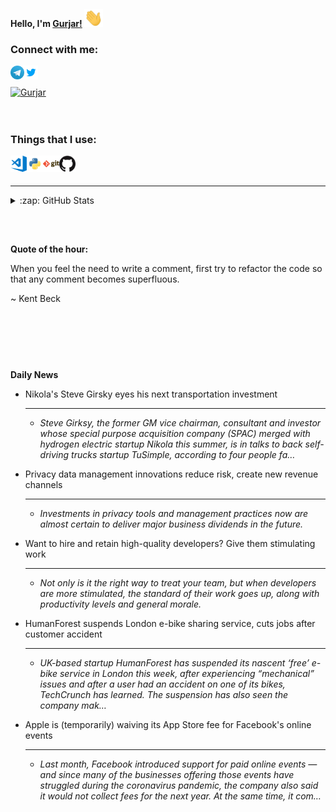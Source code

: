 #### Hello, I'm [Gurjar!](https://GurjarKing.github.io) <img src="https://raw.githubusercontent.com/ABSphreak/ABSphreak/master/gifs/Hi.gif" width="30px"></h2>


### Connect with me:

[<img align="left" alt="Gurjar | Telegram" width="22px" src="https://raw.githubusercontent.com/github/explore/80688e429a7d4ef2fca1e82350fe8e3517d3494d/topics/telegram/telegram.png" />][Telegram]
[<img align="left" alt="Gurjar | Twitter" width="22px" src="https://raw.githubusercontent.com/github/explore/80688e429a7d4ef2fca1e82350fe8e3517d3494d/topics/twitter/twitter.png" />][Twitter]
<br >
<br >
<a href="https://github.com/GurjarKing"><img src="https://komarev.com/ghpvc/?username=GurjarKing" alt="Gurjar" /></a> <br />
<br />
<br />
<!-- <br >

![](https://visitor-badge.glitch.me/badge?page_id=GurjarKing)

<br /> -->

### Things that I use:

[<img align="left" alt="Visual Studio Code" width="26px" src="https://raw.githubusercontent.com/github/explore/80688e429a7d4ef2fca1e82350fe8e3517d3494d/topics/visual-studio-code/visual-studio-code.png" />][VSCode]
[<img align="left" alt="Python" width="26px" src="https://raw.githubusercontent.com/github/explore/80688e429a7d4ef2fca1e82350fe8e3517d3494d/topics/python/python.png" />][Python]
[<img align="left" alt="Git" width="26px" src="https://raw.githubusercontent.com/github/explore/80688e429a7d4ef2fca1e82350fe8e3517d3494d/topics/git/git.png" />][Git]
[<img align="left" alt="GitHub" width="26px" src="https://raw.githubusercontent.com/github/explore/78df643247d429f6cc873026c0622819ad797942/topics/github/github.png" />][Github]

<br />
<br />

---
<details>
  <summary>:zap: GitHub Stats</summary>

<img align="left" alt="Gurjar's Github Stats" src="https://github-readme-stats.vercel.app/api?username=GurjarKing&show_icons=true&hide_border=true&count_private=true&include_all_commit=true&theme=algolia" />

</details>

<!-- ### 🔔 My latest tweet
<a href="https://twitter.com/Gurjar_King43" target="_blank">
	<img src="https://github.com/GurjarKing/GurjarKing/raw/master/tweet.png" width="70%" align="center" alt="Click to view on Twitter" title="My latest tweet, as an image"/>
</a> -->
<br>

<pre>

</pre>

**Quote of the hour:**

When you feel the need to write a comment, first try to refactor the code so that any comment becomes superfluous.

~ Kent Beck
<pre>

</pre>
<br>
<pre>


</pre>
<strong>Daily News</strong>
  
  - Nikola's Steve Girsky eyes his next transportation investment
     <hr/>
     
      - *Steve Girksy, the former GM vice chairman, consultant and investor whose special purpose acquisition company (SPAC) merged with hydrogen electric startup Nikola this summer, is in talks to back self-driving trucks startup TuSimple, according to four people fa…*
     
  - Privacy data management innovations reduce risk, create new revenue channels
      <hr/>
      
      - *Investments in privacy tools and management practices now are almost certain to deliver major business dividends in the future.*
      
  - Want to hire and retain high-quality developers? Give them stimulating work
      <hr/>
      
      - *Not only is it the right way to treat your team, but when developers are more stimulated, the standard of their work goes up, along with productivity levels and general morale.*
      
  - HumanForest suspends London e-bike sharing service, cuts jobs after customer accident
      <hr/>
      
      - *UK-based startup HumanForest has suspended its nascent ‘free’ e-bike service in London this week, after experiencing “mechanical” issues and after a user had an accident on one of its bikes, TechCrunch has learned. The suspension has also seen the company mak…*
       
  - Apple is (temporarily) waiving its App Store fee for Facebook's online events
      <hr/>
       
       - *Last month, Facebook introduced support for paid online events — and since many of the businesses offering those events have struggled during the coronavirus pandemic, the company also said it would not collect fees for the next year. At the same time, it com…*
      

<br />

[VSCode]: https://code.visualstudio.com/
[Python]: https://www.python.org/
[Git]: https://git-scm.com/
[Github]: https://github.com/
[Telegram]: https://t.me/Gurjar_King/
[Twitter]: https://twitter.com/Gurjar_King43/
